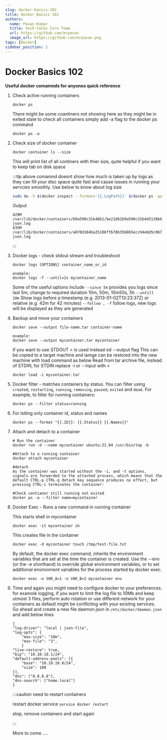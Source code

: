 ```yaml
---
slug: docker-basics-102
title: Docker Basics 102
authors:
  name: Pavan Kumar
  title: tech-talks Core Team
  url: https://github.com/mrpavan
  image_url: https://github.com/mrpavan.png
tags: [Docker]
sidebar_position: 2
---
```


# Docker Basics 102

**Useful docker comamnds for anyones quick reference**

1. Check active running containers

    ```
    docker ps
    ```
    There might be some coantiners not showing here as they might be in exited state to check all containers simply add -a flag to the docker ps command

    ```
    docker ps -a
    ```
2. Check size of docker container

    ```
    docker container ls --size

    ```
    This will print list of all continers with thier size, quite helpful if you want to keep tab on disk space

    :::tip above comamnd doesnt show how much is taken up by logs as they can fill your disc space quite fast and cause issues in running your servcies smoothly. Use below to know about log size
    ```bash 
    sudo du -h $(docker inspect --format='{{.LogPath}}' $(docker ps -qa))
    ``` 
    Output
    ```
    429M	/var/lib/docker/containers/b9a590c31b48b1/be21d62b9a590c31b4d5138bbfd21ad8e70aa5fb1754b9626ffe702bc99508b1-json.log
    435M	/var/lib/docker/containers/a070d184ba25106ffb78b356865ecc94e8d5c067/a070d184ba251fd04dd228a356865ecc94e8d5c067-json.log
    ```
    :::

3. Docker logs - check stdout stream and troubleshoot
    ```
    docker logs [OPTIONS] container_name_or_id

    example:
    docker logs -f --until=2s mycontainer_name
    ```

    Some of the useful options include 
    ```--since 5m```  provides you logs since last 5m, change to required duration 10m, 50m, 10m50s, 5h
    ```--untill 10m```  Show logs before a timestamp (e.g. 2013-01-02T13:23:37Z) or relative (e.g. 42m for 42 minutes)
    ```--follow , -f``` follow logs, new logs will be displayed as they are generated

4. Backup and move your containers

    ```
    docker save --output file-name.tar container-name

    example:
    docker save --output mycontainer.tar mycontainer
    ```
    if you want to use STDOUT > is used instead od --output flag
    This can be copied to a target machine and iamge can be restored into the new machine with load command as below 
    Read from tar archive file, instead of STDIN, for STDIN replace -i or --input with <

    ```
    docker load -i mycontainer.tar
    ```

5. Docker filter - matches containers by status. You can filter using ```created```, ```restarting```, ```running```, ```removing```, ```paused```, ```exited``` and ```dead```. For example, to filter for running containers:

    ```
    docker ps --filter status=running
    ```
6. For lsiting only container id, status and names

    ```
    docker ps --format "{{.ID}}: {{.Status}} {{.Names}}"
    ```

7. Attach and detach to a container

    ```
    # Run the container
    docker run -d --name mycontainer ubuntu:21.04 /usr/bin/top -b
    
    #Attach to a running container
    docker attach mycontainer

    #detach
    As the container was started without the -i, and -t options, signals are forwarded to the attached process, which means that the default CTRL-p CTRL-q detach key sequence produces no effect, but pressing CTRL-c terminates the container:

    #Check contianer still running not exited
    docker ps -a --filter name=mycontainer
    ```
8. Docker Exec - Runs a new command in running container

    This starts shell in mycontainer
    
    ```
    docker exec -it mycontainer sh
    ```

    This creates file in the container
    ```
    docker exec -d mycontainer touch /tmp/test-file.txt
    ```

    By default, the docker exec command, inherits the environment variables that are set at the time the container is created. Use the --env (or the -e shorthand) to override global environment variables, or to set additional environment variables for the process started by docker exec.
    
    ```
    docker exec -e VAR_A=1 -e VAR_B=2 mycontainer env
    ```

9. Time and again you might need to configure docker to your preferences. for examole logging, if you want to limit the log file to 10Mb and keep utmost 3 files, perform auto rotation or use different network for your containers as default might be conflicting with your exisitng services. Go ahead and create a new file daemon.json in ```/etc/docker/daemon.json``` and add below lines

    ```
    {
    "log-driver": "local | json-file",
    "log-opts": {
        "max-size": "10m",
        "max-file": "3",
        }
    "live-restore": true,
    "bip": "10.10.10.1/24",
    "default-address-pools": [{
        "base": "10.10.10.0/24",
        "size": 100
    }],
    "dns": ["8.8.8.8"],
    "dns-search": ["home.local"]
    }

    ```
    :::caution need to restart containers

    restart docker service ```service docker restart```

    stop, remove containers and start again 

    :::

    More to come ....